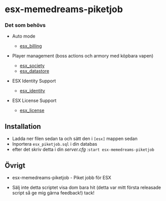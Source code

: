 # esx-memedreams-piketjob

### Det som behövs
* Auto mode
  * [esx_billing](https://github.com/FXServer-ESX/fxserver-esx_billing)

* Player management (boss actions och armory med köpbara vapen)
  * [esx_society](https://github.com/FXServer-ESX/fxserver-esx_society)
  * [esx_datastore](https://github.com/FXServer-ESX/fxserver-esx_datastore)

* ESX Identity Support
  * [esx_identity](https://github.com/ESX-Org/esx_identity)

* ESX License Support
  * [esx_license](https://github.com/ESX-Org/esx_license)

## Installation
- Ladda ner filen sedan ta och sätt den i `[esx]` mappen sedan
- Inportera `esx_piketjob.sql` i din databas
- efter det skriv detta i din *server.cfg* :`start esx-memedreams-piketjob`

## Övrigt
- esx-memedreams-piketjob - Piket jobb för ESX

- Sälj inte detta scriptet visa dom bara hit (detta var mitt första releasade script så ge mig gärna feedback!) tack!
